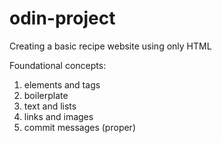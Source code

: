# odin-project

Creating a basic recipe website using only HTML

Foundational concepts:

1) elements and tags
2) boilerplate
3) text and lists
4) links and images
5) commit messages (proper)
